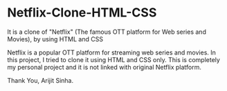# Netflix-Clone-HTML-CSS
It is a clone of "Netflix" (The famous OTT platform for Web series and Movies), by using HTML and CSS

Netflix is a popular OTT platform for streaming web series and movies. In this project, I tried to clone it using HTML and CSS only. This is completely my personal project and it is not linked with original Netflix platform.

Thank You,
Arijit Sinha.
